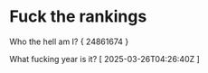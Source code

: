 # Fuck the rankings

Who the hell am I?
{ 24861674 }

What fucking year is it?
[ 2025-03-26T04:26:40Z ]
